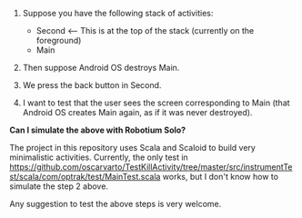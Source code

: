 1. Suppose you have the following stack of activities:
 
   * Second <-- This is at the top of the stack (currently on the foreground)
   * Main

2. Then suppose Android OS destroys Main.
3. We press the back button in Second.
4. I want to test that the user sees the screen corresponding to Main (that Android OS creates Main again, as if it was never destroyed).


**Can I simulate the above with Robotium Solo?**

The project in this repository uses Scala and Scaloid to build very minimalistic activities.
Currently, the only test in https://github.com/oscarvarto/TestKillActivity/tree/master/src/instrumentTest/scala/com/optrak/test/MainTest.scala
works, but I don't know how to simulate the step 2 above.

Any suggestion to test the above steps is very welcome.
